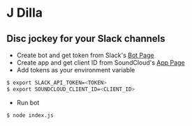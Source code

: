 # J Dilla
## Disc jockey for your Slack channels

* Create bot and get token from Slack's [Bot Page](https://slack.com/apps/A0F7YS25R-bots)
* Create app and get client ID from SoundCloud's [App Page](http://soundcloud.com/you/apps/)
* Add tokens as your environment variable
```bash
$ export SLACK_API_TOKEN=<TOKEN>
$ export SOUNDCLOUD_CLIENT_ID=<CLIENT_ID>
```
* Run bot
```bash
$ node index.js
```
